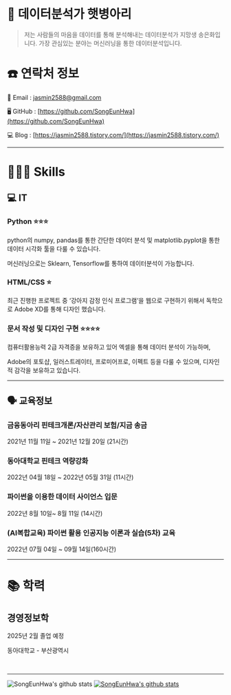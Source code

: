 # 🐣 데이터분석가 햇병아리

> 저는 사람들의 마음을 데이터를 통해 분석해내는 데이터분석가 지망생 송은화입니다.             가장 관심있는 분야는 머신러닝을 통한 데이터분석입니다.
> 

# ☎️ 연락처 정보

📧 Email : jasmin2588@gmail.com

🖥️ GitHub : [https://github.com/SongEunHwa](https://github.com/SongEunHwa)

💻 Blog : [https://jasmin2588.tistory.com/](https://jasmin2588.tistory.com/)

---

# **👩🏻‍💻 Skills**

## 💻 IT

### Python ⭐️⭐️⭐️

python의 numpy, pandas를 통한 간단한 데이터 분석 및 matplotlib.pyplot을 통한 데이터 시각화 툴을 다룰 수 있습니다.

머신러닝으로는 Sklearn, Tensorflow를 통하여 데이터분석이 가능합니다.

### HTML/CSS ⭐️

최근 진행한 프로젝트 중 ‘강아지 감정 인식 프로그램’을 웹으로 구현하기 위해서 독학으로 Adobe XD를 통해 디자인 했습니다.

### 문서 작성 및 디자인 구현 ⭐️⭐️⭐️⭐️

컴퓨터활용능력 2급 자격증을 보유하고 있어 엑셀을 통해 데이터 분석이 가능하며,

Adobe의 포토샵, 일러스트레이터, 프로미어프로, 이펙트 등을 다룰 수 있으며, 디자인적 감각을 보유하고 있습니다.

---

## 🗣 교육정보

### 금융동아리 핀테크개론/자산관리 보험/지금 송금

2021년 11월 11일 ~ 2021년 12월 20일 (21시간)

### 동아대학교 핀테크 역량강화

2022년 04월 18일 ~ 2022년 05월 31일 (11시간)

### 파이썬을 이용한 데이터 사이언스 입문

2022년 8월 10일~ 8월 11일 (14시간)

### (AI복합교육) 파이썬 활용 인공지능 이론과 실습(5차) 교육

2022년 07월 04일 ~ 09월 14일(160시간)

---

# 📚 학력

## 경영정보학

2025년 2월 졸업 예정

동아대학교 - 부산광역시

<br>

---

![SongEunHwa's github stats](https://github-readme-stats.vercel.app/api?username=SongEunHwa&show_icons=true)
[![SongEunHwa's github stats](https://github-readme-stats.vercel.app/api/top-langs/?username=SongEunHwa&show_icons=true&hide_border=true&title_color=004386&icon_color=004386&layout=compact)](https://github.com/SongEunHwa)
